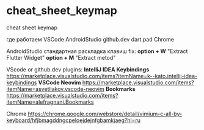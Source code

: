 # cheat_sheet_keymap
cheat sheet keymap

где работаем 
VSCode AndroidStudio github.dev dart.pad Chrome

AndroidStudio 
  стандартная раскладка клавиш 
  fix:
  **option + W**  "Extract Flutter Widget"
  **option + M**  "Extract metod"

VScode or github.dev
plugins: 
  **IntelliJ IDEA Keybindings** https://marketplace.visualstudio.com/items?itemName=k--kato.intellij-idea-keybindings
  **VSCode Neovim** https://marketplace.visualstudio.com/items?itemName=asvetliakov.vscode-neovim
  **Bookmarks** https://marketplace.visualstudio.com/items?itemName=alefragnani.Bookmarks

Chrome
  https://chrome.google.com/webstore/detail/vimium-c-all-by-keyboard/hfjbmagddngcpeloejdejnfgbamkjaeg?hl=ru

  
